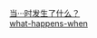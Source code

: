 [当···时发生了什么？](https://github.com/skyline75489/what-happens-when-zh_CN)   
[what-happens-when](https://github.com/alex/what-happens-when)